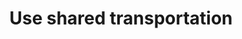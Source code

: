 ---
title: Use shared transportation
subtag: There are a growing number of shared transportation options in Taiwan's major cities. Most are electric-powered and are convenient, clean way to get around.
shortName: shared transport
tags:
    - homepage
thumbnail: { 
    src: "./src/_includes/img/actions/shared-scooter.jpg", 
    alt: "iRent, Wemo, and Goshare scooters parked on the footpath in Taipei.",
    caption: "iRent, Wemo and Goshare are electric shared scooter services available in cities around Taiwan."
}
contributors:
    - 
        - display: "Fershad"
        - twitter: "@fershad"
        - github: "fishintaiwan"
    - 
        - display: "Kay"
        - twitter: ""
        - github: ""
---